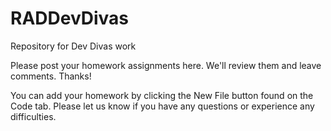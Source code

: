 # RADDevDivas
Repository for Dev Divas work

Please post your homework assignments here. We'll review them and leave comments. Thanks!

You can add your homework by clicking the New File button found on the Code tab. Please let us know if you have any questions or experience any difficulties.

